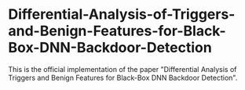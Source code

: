 # Differential-Analysis-of-Triggers-and-Benign-Features-for-Black-Box-DNN-Backdoor-Detection
This is the official implementation of the paper "Differential Analysis of Triggers and Benign Features for Black-Box DNN Backdoor Detection".
